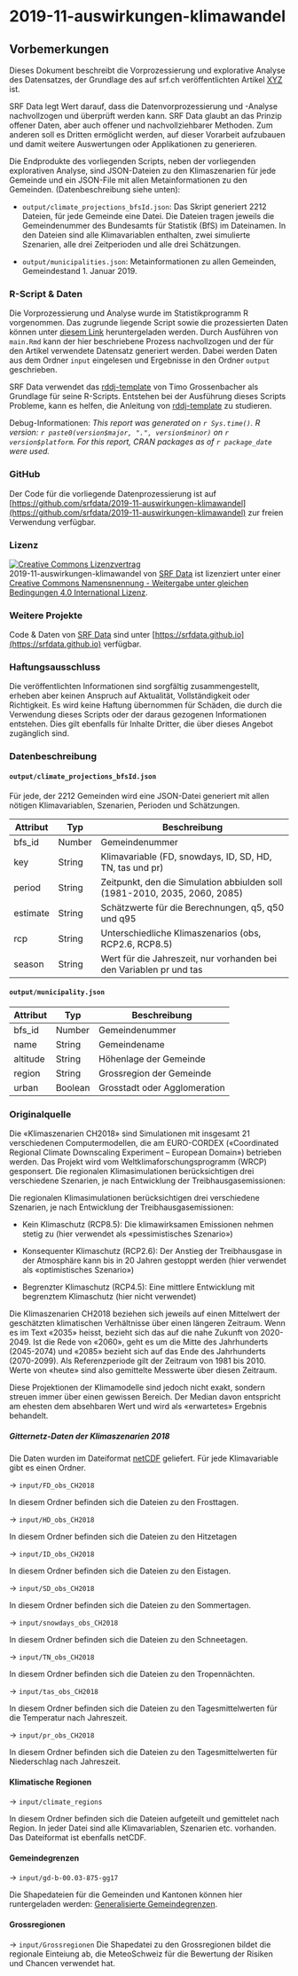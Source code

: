 # 2019-11-auswirkungen-klimawandel

## Vorbemerkungen

Dieses Dokument beschreibt die Vorprozessierung und explorative Analyse des Datensatzes, der Grundlage des auf srf.ch veröffentlichten Artikel [XYZ](https://www.srf.ch/data) ist.

SRF Data legt Wert darauf, dass die Datenvorprozessierung und -Analyse nachvollzogen und überprüft werden kann. SRF Data glaubt an das Prinzip offener Daten, aber auch offener und nachvollziehbarer Methoden. Zum anderen soll es Dritten ermöglicht werden, auf dieser Vorarbeit aufzubauen und damit weitere Auswertungen oder Applikationen zu generieren. 

Die Endprodukte des vorliegenden Scripts, neben der vorliegenden explorativen Analyse, sind JSON-Dateien zu den Klimaszenarien für jede Gemeinde und ein JSON-File mit allen Metainformationen zu den Gemeinden. (Datenbeschreibung siehe unten):

* `output/climate_projections_bfsId.json`: Das Skript generiert 2212 Dateien, für jede Gemeinde eine Datei. Die Dateien tragen jeweils die Gemeindenummer des Bundesamts für Statistik (BfS) im Dateinamen. In den Dateien sind alle Klimavariablen enthalten, zwei simulierte Szenarien, alle drei Zeitperioden und alle drei Schätzungen.

* `output/municipalities.json`: Metainformationen zu allen Gemeinden, Gemeindestand 1. Januar 2019.

### R-Script & Daten

Die Vorprozessierung und Analyse wurde im Statistikprogramm R vorgenommen. Das zugrunde liegende Script sowie die prozessierten Daten können unter [diesem Link](https://srfdata.github.io/2019-11-auswirkungen-klimawandel/rscript.zip) heruntergeladen werden. Durch Ausführen von `main.Rmd` kann der hier beschriebene Prozess nachvollzogen und der für den Artikel verwendete Datensatz generiert werden. Dabei werden Daten aus dem Ordner `input` eingelesen und Ergebnisse in den Ordner `output` geschrieben. 

SRF Data verwendet das [rddj-template](https://github.com/grssnbchr/rddj-template) von Timo Grossenbacher als Grundlage für seine R-Scripts.  Entstehen bei der Ausführung dieses Scripts Probleme, kann es helfen, die Anleitung von [rddj-template](https://github.com/grssnbchr/rddj-template) zu studieren. 

Debug-Informationen: *This report was generated on `r Sys.time()`. R version: `r paste0(version$major, ".", version$minor)` on `r version$platform`. For this report, CRAN packages as of `r package_date` were used.*

### GitHub

Der Code für die vorliegende Datenprozessierung ist auf [https://github.com/srfdata/2019-11-auswirkungen-klimawandel](https://github.com/srfdata/2019-11-auswirkungen-klimawandel) zur freien Verwendung verfügbar. 


### Lizenz

<a rel="license" href="http://creativecommons.org/licenses/by-sa/4.0/"><img alt="Creative Commons Lizenzvertrag" style="border-width:0" src="https://i.creativecommons.org/l/by-sa/4.0/88x31.png" /></a><br /><span xmlns:dct="http://purl.org/dc/terms/" href="http://purl.org/dc/dcmitype/Dataset" property="dct:title" rel="dct:type">2019-11-auswirkungen-klimawandel</span> von <a xmlns:cc="http://creativecommons.org/ns#" href="https://github.com/srfdata/2019-11-auswirkungen-klimawandel" property="cc:attributionName" rel="cc:attributionURL">SRF Data</a> ist lizenziert unter einer <a rel="license" href="http://creativecommons.org/licenses/by-sa/4.0/">Creative Commons Namensnennung - Weitergabe unter gleichen Bedingungen 4.0 International Lizenz</a>.

### Weitere Projekte

Code & Daten von [SRF Data](https://srf.ch/data) sind unter [https://srfdata.github.io](https://srfdata.github.io) verfügbar.

### Haftungsausschluss

Die veröffentlichten Informationen sind sorgfältig zusammengestellt, erheben aber keinen Anspruch auf Aktualität, Vollständigkeit oder Richtigkeit. Es wird keine Haftung übernommen für Schäden, die  durch die Verwendung dieses Scripts oder der daraus gezogenen Informationen entstehen. Dies gilt ebenfalls für Inhalte Dritter, die über dieses Angebot zugänglich sind.

### Datenbeschreibung

#### `output/climate_projections_bfsId.json`

Für jede, der 2212 Gemeinden wird eine JSON-Datei generiert mit allen nötigen Klimavariablen, Szenarien, Perioden und Schätzungen.

| Attribut | Typ | Beschreibung |
|-------|------|-----------------------------------------------------------------------------|
| bfs_id | Number | Gemeindenummer |
| key | String | Klimavariable (FD, snowdays, ID, SD, HD, TN, tas und pr) |
| period | String  | Zeitpunkt, den die Simulation abbiulden soll (1981-2010, 2035, 2060, 2085) |
| estimate | String | Schätzwerte für die Berechnungen, q5, q50 und q95 |
| rcp | String | Unterschiedliche Klimaszenarios (obs, RCP2.6, RCP8.5) |
| season | String | Wert für die Jahreszeit, nur vorhanden bei den Variablen pr und tas |


#### `output/municipality.json`

| Attribut | Typ | Beschreibung |
|-------|------|-----------------------------------------------------------------------------|
| bfs_id | Number | Gemeindenummer |
| name | String | Gemeindename |
| altitude | String  | Höhenlage der Gemeinde |
| region | String | Grossregion der Gemeinde |
| urban | Boolean | Grosstadt oder Agglomeration |


### Originalquelle

Die «Klimaszenarien CH2018» sind Simulationen mit insgesamt 21 verschiedenen Computermodellen, die am EURO-CORDEX («Coordinated Regional Climate Downscaling Experiment – European Domain») betrieben werden. Das Projekt wird vom Weltklimaforschungsprogramm (WRCP) gesponsert.
Die regionalen Klimasimulationen berücksichtigen drei verschiedene Szenarien, je nach Entwicklung der Treibhausgasemissionen:

Die regionalen Klimasimulationen berücksichtigen drei verschiedene Szenarien, je nach Entwicklung der Treibhausgasemissionen:

* Kein Klimaschutz (RCP8.5): Die klimawirksamen Emissionen nehmen stetig zu (hier verwendet als «pessimistisches Szenario»)

* Konsequenter Klimaschutz (RCP2.6): Der Anstieg der Treibhausgase in der Atmosphäre kann bis in 20 Jahren gestoppt werden (hier verwendet als «optimistisches Szenario»)

* Begrenzter Klimaschutz (RCP4.5): Eine mittlere Entwicklung mit begrenztem Klimaschutz (hier nicht verwendet)

Die Klimaszenarien CH2018 beziehen sich jeweils auf einen Mittelwert der geschätzten klimatischen Verhältnisse über einen längeren Zeitraum. Wenn es im Text «2035» heisst, bezieht sich das auf die nahe Zukunft von 2020-2049. Ist die Rede von «2060», geht es um die Mitte des Jahrhunderts (2045-2074) und «2085» bezieht sich auf das Ende des Jahrhunderts (2070-2099). Als Referenzperiode gilt der Zeitraum von 1981 bis 2010. Werte von «heute» sind also gemittelte Messwerte über diesen Zeitraum.

Diese Projektionen der Klimamodelle sind jedoch nicht exakt, sondern streuen immer über einen gewissen Bereich. Der Median davon entspricht am ehesten dem absehbaren Wert und wird als «erwartetes» Ergebnis behandelt.

##### Gitternetz-Daten der Klimaszenarien 2018
Die Daten wurden im Dateiformat [netCDF](https://www.unidata.ucar.edu/software/netcdf/docs/netcdf_introduction.html) geliefert. Für jede Klimavariable gibt es einen Ordner.

&rarr; `input/FD_obs_CH2018`

In diesem Ordner befinden sich die Dateien zu den Frosttagen.

&rarr; `input/HD_obs_CH2018`

In diesem Ordner befinden sich die Dateien zu den Hitzetagen

&rarr; `input/ID_obs_CH2018`

In diesem Ordner befinden sich die Dateien zu den Eistagen.

&rarr; `input/SD_obs_CH2018`

In diesem Ordner befinden sich die Dateien zu den Sommertagen.

&rarr; `input/snowdays_obs_CH2018`

In diesem Ordner befinden sich die Dateien zu den Schneetagen.

&rarr; `input/TN_obs_CH2018`

In diesem Ordner befinden sich die Dateien zu den Tropennächten.

&rarr; `input/tas_obs_CH2018`

In diesem Ordner befinden sich die Dateien zu den Tagesmittelwerten für die Temperatur nach Jahreszeit.

&rarr; `input/pr_obs_CH2018`

In diesem Ordner befinden sich die Dateien zu den Tagesmittelwerten für Niederschlag nach Jahreszeit.


#### Klimatische Regionen
&rarr; `input/climate_regions`

In diesem Ordner befinden sich die Dateien aufgeteilt und gemittelet nach Region. In jeder Datei sind alle Klimavariablen, Szenarien etc. vorhanden. Das Dateiformat ist ebenfalls netCDF.

#### Gemeindegrenzen
&rarr; `input/gd-b-00.03-875-gg17`

Die Shapedateien für die Gemeinden und Kantonen können hier runtergeladen werden: [Generalisierte Gemeindegrenzen](https://www.bfs.admin.ch/bfs/de/home/dienstleistungen/geostat/geodaten-bundesstatistik/administrative-grenzen/generalisierte-gemeindegrenzen.assetdetail.1902553.html).

#### Grossregionen

&rarr; `input/Grossregionen`
Die Shapedatei zu den Grossregionen bildet die regionale Einteiung ab, die MeteoSchweiz für die Bewertung der Risiken und Chancen verwendet hat.

